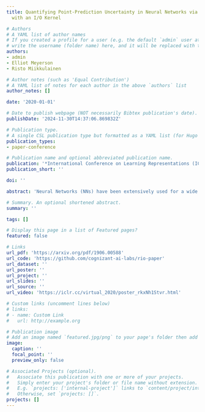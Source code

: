 ```yaml
---
title: Quantifying Point-Prediction Uncertainty in Neural Networks via Residual Estimation
  with an I/O Kernel

# Authors
# A YAML list of author names
# If you created a profile for a user (e.g. the default `admin` user at `content/authors/admin/`), 
# write the username (folder name) here, and it will be replaced with their full name and linked to their profile.
authors:
- admin
- Elliot Meyerson
- Risto Miikkulainen

# Author notes (such as 'Equal Contribution')
# A YAML list of notes for each author in the above `authors` list
author_notes: []

date: '2020-01-01'

# Date to publish webpage (NOT necessarily Bibtex publication's date).
publishDate: '2024-11-30T14:37:06.869832Z'

# Publication type.
# A single CSL publication type but formatted as a YAML list (for Hugo requirements).
publication_types:
- paper-conference

# Publication name and optional abbreviated publication name.
publication: '*International Conference on Learning Representations (ICLR 2020)*'
publication_short: ''

doi: ''

abstract: 'Neural Networks (NNs) have been extensively used for a wide spectrum of real-world regression tasks, where the goal is to predict a numerical outcome such as revenue, effectiveness, or a quantitative result. In many such tasks, the point prediction is not enough: the uncertainty (i.e. risk or confidence) of that prediction must also be estimated. Standard NNs, which are most often used in such tasks, do not provide uncertainty information. Existing approaches address this issue by combining Bayesian models with NNs, but these models are hard to implement, more expensive to train, and usually do not predict as accurately as standard NNs. In this paper, a new framework (RIO) is developed that makes it possible to estimate uncertainty in any pretrained standard NN. The behavior of the NN is captured by modeling its prediction residuals with a Gaussian Process, whose kernel includes both the NN\'s input and its output. The framework is evaluated in twelve real-world datasets, where it is found to (1) provide reliable estimates of uncertainty, (2) reduce the error of the point predictions, and (3) scale well to large datasets. Given that RIO can be applied to any standard NN without modifications to model architecture or training pipeline, it provides an important ingredient for building real-world NN applications.'

# Summary. An optional shortened abstract.
summary: ''

tags: []

# Display this page in a list of Featured pages?
featured: false

# Links
url_pdf: 'https://arxiv.org/pdf/1906.00588'
url_code: 'https://github.com/cognizant-ai-labs/rio-paper'
url_dataset: ''
url_poster: ''
url_project: ''
url_slides: ''
url_source: ''
url_video: 'https://iclr.cc/virtual_2020/poster_rkxNh1Stvr.html'

# Custom links (uncomment lines below)
# links:
# - name: Custom Link
#   url: http://example.org

# Publication image
# Add an image named `featured.jpg/png` to your page's folder then add a caption below.
image:
  caption: ''
  focal_point: ''
  preview_only: false

# Associated Projects (optional).
#   Associate this publication with one or more of your projects.
#   Simply enter your project's folder or file name without extension.
#   E.g. `projects: ['internal-project']` links to `content/project/internal-project/index.md`.
#   Otherwise, set `projects: []`.
projects: []
---
```

